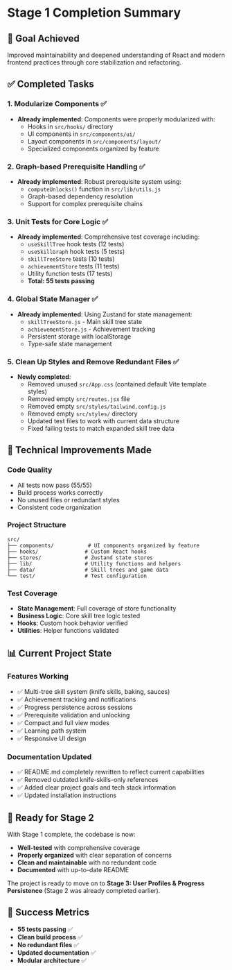 # Stage 1 Completion Summary

## 🎯 Goal Achieved
Improved maintainability and deepened understanding of React and modern frontend practices through core stabilization and refactoring.

## ✅ Completed Tasks

### 1. Modularize Components ✅
- **Already implemented**: Components were properly modularized with:
  - Hooks in `src/hooks/` directory
  - UI components in `src/components/ui/`
  - Layout components in `src/components/layout/`
  - Specialized components organized by feature

### 2. Graph-based Prerequisite Handling ✅
- **Already implemented**: Robust prerequisite system using:
  - `computeUnlocks()` function in `src/lib/utils.js`
  - Graph-based dependency resolution
  - Support for complex prerequisite chains

### 3. Unit Tests for Core Logic ✅
- **Already implemented**: Comprehensive test coverage including:
  - `useSkillTree` hook tests (12 tests)
  - `useSkillGraph` hook tests (5 tests)
  - `skillTreeStore` tests (10 tests)
  - `achievementStore` tests (11 tests)
  - Utility function tests (17 tests)
  - **Total: 55 tests passing**

### 4. Global State Manager ✅
- **Already implemented**: Using Zustand for state management:
  - `skillTreeStore.js` - Main skill tree state
  - `achievementStore.js` - Achievement tracking
  - Persistent storage with localStorage
  - Type-safe state management

### 5. Clean Up Styles and Remove Redundant Files ✅
- **Newly completed**:
  - Removed unused `src/App.css` (contained default Vite template styles)
  - Removed empty `src/routes.jsx` file
  - Removed empty `src/styles/tailwind.config.js` 
  - Removed empty `src/styles/` directory
  - Updated test files to work with current data structure
  - Fixed failing tests to match expanded skill tree data

## 🔧 Technical Improvements Made

### Code Quality
- All tests now pass (55/55)
- Build process works correctly
- No unused files or redundant styles
- Consistent code organization

### Project Structure
```
src/
├── components/           # UI components organized by feature
├── hooks/               # Custom React hooks
├── stores/              # Zustand state stores
├── lib/                 # Utility functions and helpers
├── data/                # Skill trees and game data
└── test/                # Test configuration
```

### Test Coverage
- **State Management**: Full coverage of store functionality
- **Business Logic**: Core skill tree logic tested
- **Hooks**: Custom hook behavior verified
- **Utilities**: Helper functions validated

## 📊 Current Project State

### Features Working
- ✅ Multi-tree skill system (knife skills, baking, sauces)
- ✅ Achievement tracking and notifications
- ✅ Progress persistence across sessions
- ✅ Prerequisite validation and unlocking
- ✅ Compact and full view modes
- ✅ Learning path system
- ✅ Responsive UI design

### Documentation Updated
- ✅ README.md completely rewritten to reflect current capabilities
- ✅ Removed outdated knife-skills-only references
- ✅ Added clear project goals and tech stack information
- ✅ Updated installation instructions

## 🚀 Ready for Stage 2
With Stage 1 complete, the codebase is now:
- **Well-tested** with comprehensive coverage
- **Properly organized** with clear separation of concerns
- **Clean and maintainable** with no redundant code
- **Documented** with up-to-date README

The project is ready to move on to **Stage 3: User Profiles & Progress Persistence** (Stage 2 was already completed earlier).

## 🎉 Success Metrics
- **55 tests passing** ✅
- **Clean build process** ✅
- **No redundant files** ✅
- **Updated documentation** ✅
- **Modular architecture** ✅